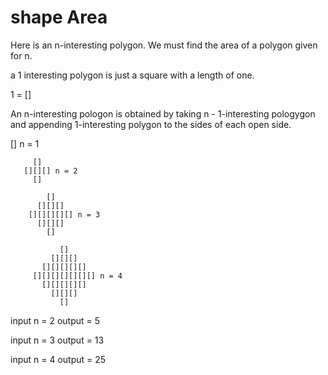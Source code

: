 # shape Area

Here is an n-interesting polygon. We must find the area of a polygon given for n.

a 1 interesting polygon is just a square with a length of one.

1 = []

An n-interesting pologon is obtained by taking n - 1-interesting pologygon and appending 1-interesting polygon to the sides of each open side.

   [] n = 1

         []
       [][][] n = 2
         []

            []
          [][][]
        [][][][][] n = 3
          [][][]
            []

               []
             [][][]
           [][][][][]
         [][][][][][][] n = 4
           [][][][][]
             [][][]
               []

input n = 2
output = 5

input n = 3
output = 13

input n = 4
output = 25
